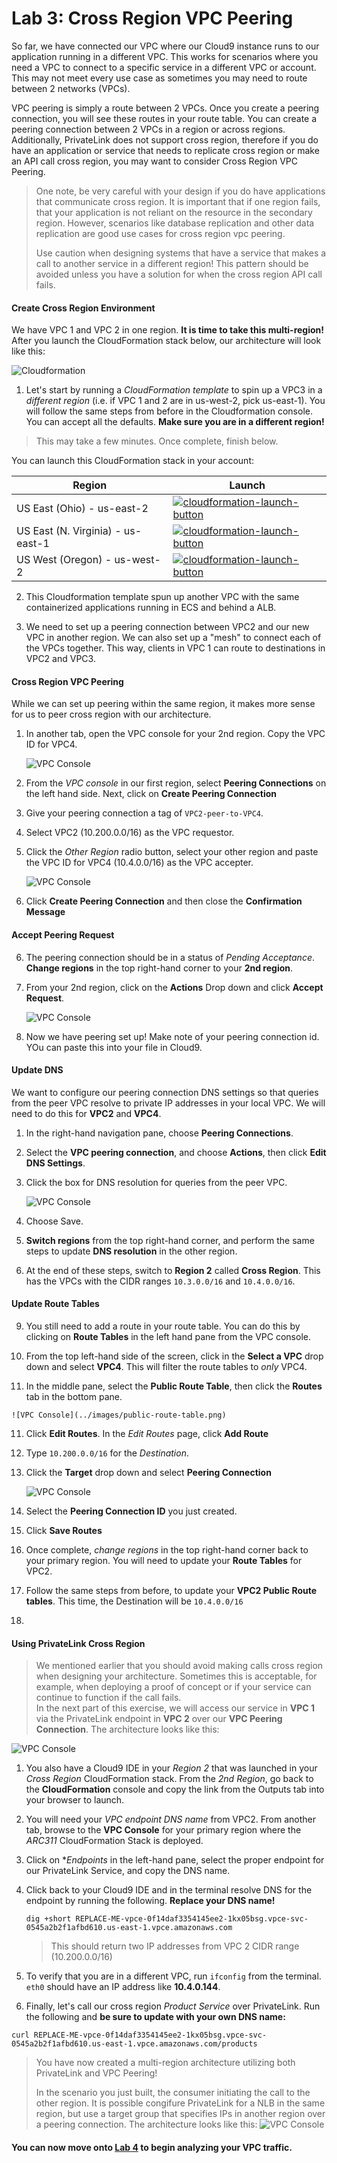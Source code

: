 # Lab 3:  Cross Region VPC Peering

So far, we have connected our VPC where our Cloud9 instance runs to our application running in a different VPC.  This works for scenarios where you need a VPC to connect to a specific service in a different VPC or account. This may not meet every use case as sometimes you may need to route between 2 networks (VPCs).  

VPC peering is simply a route between 2 VPCs.  Once you create a peering connection, you will see these routes in your route table.  You can create a peering connection between 2 VPCs in a region or across regions.  Additionally, PrivateLink does not support cross region, therefore if you do have an application or service that needs to replicate cross region or make an API call cross region, you may want to consider Cross Region VPC Peering.  

> One note, be very careful with your design if you do have applications that communicate cross region.  It is important that if one region fails, that your application is not reliant on the resource in the secondary region.  However, scenarios like database replication and other data replication are good use cases for cross region vpc peering.
> 
> Use caution when designing systems that have a service that makes a call to another service in a different region!  This pattern should be avoided unless you have a solution for when the cross region API call fails.

#### Create Cross Region Environment

We have VPC 1 and VPC 2 in one region.  **It is time to take this multi-region!**  After you launch the CloudFormation stack below, our architecture will look like this:

![Cloudformation](../images/crossregion-cloudformation.png)

1. Let's start by running a *CloudFormation template* to spin up a VPC3 in a *different region* (i.e. if VPC 1 and 2 are in us-west-2, pick us-east-1).  You will follow the same steps from before in the Cloudformation console.  You can accept all the defaults.  **Make sure you are in a different region!**

> This may take a few minutes.  Once complete, finish below.

You can launch this CloudFormation stack in your account:

Region| Launch
------|-----
| US East (Ohio) - us-east-2 | [![cloudformation-launch-button](../images/cloudformation-launch-stack.png)](https://console.aws.amazon.com/cloudformation/home?region=us-east-2#/stacks/new?stackName=CrossRegion&templateURL=https://s3.amazonaws.com/arc311-crossregion/master.yaml) |
| US East (N. Virginia) - us-east-1 | [![cloudformation-launch-button](../images/cloudformation-launch-stack.png)](https://console.aws.amazon.com/cloudformation/home?region=us-east-1#/stacks/new?stackName=CrossRegion&templateURL=https://s3.amazonaws.com/arc311-crossregion/master.yaml) |
| US West (Oregon) - us-west-2 | [![cloudformation-launch-button](../images/cloudformation-launch-stack.png)](https://console.aws.amazon.com/cloudformation/home?region=us-west-2#/stacks/new?stackName=CrossRegion&templateURL=https://s3.amazonaws.com/arc311-crossregion/master.yaml) |

2.  This Cloudformation template spun up another VPC with the same containerized applications running in ECS and behind a ALB.  

3.  We need to set up a peering connection between VPC2 and our new VPC in another region.  We can also set up a "mesh" to connect each of the VPCs together.  This way, clients in VPC 1 can route to destinations in VPC2 and VPC3.



####  Cross Region VPC Peering

While we can set up peering within the same region, it makes more sense for us to peer cross region with our architecture.

1.  In another tab, open the VPC console for your 2nd region.  Copy the VPC ID for VPC4.

	![VPC Console](../images/vpc-crossregion-console.png)

2. From the *VPC console* in our first region, select **Peering Connections** on the left hand side. Next, click on **Create Peering Connection**

2.  Give your peering connection a tag of `VPC2-peer-to-VPC4`.

3.  Select VPC2 (10.200.0.0/16) as the VPC requestor.  

4. Click the *Other Region* radio button, select your other region and paste the VPC ID for VPC4 (10.4.0.0/16) as the VPC accepter.

	 ![VPC Console](../images/create-peering-connection.png)
	 
5.   Click **Create Peering Connection** and then close the **Confirmation Message**

#### Accept Peering Request

6.  The peering connection should be in a status of *Pending Acceptance*.  **Change regions** in the top right-hand corner to your **2nd region**.

7. From your 2nd region, click on the **Actions** Drop down and click **Accept Request**.

	![VPC Console](../images/accept-request.png)

8. Now we have peering set up!  Make note of your peering connection id.  YOu can paste this into your file in Cloud9.

#### Update DNS 
We want to configure our peering connection DNS settings so that queries from the peer VPC resolve to private IP addresses in your local VPC.  We will need to do this for **VPC2** and **VPC4**.

1. In the right-hand navigation pane, choose **Peering Connections**.

2.  Select the **VPC peering connection**, and choose **Actions**, then click **Edit DNS Settings**.

3.  Click the box for DNS resolution for queries from the peer VPC.

	![VPC Console](../images/dns-resolution.png)

4. Choose Save.

5.  **Switch regions** from the top right-hand corner, and perform the same steps to update **DNS resolution** in the other region.
6. At the end of these steps, switch to **Region 2** called **Cross Region**.  This has the VPCs with the CIDR ranges `10.3.0.0/16` and `10.4.0.0/16`.

#### Update Route Tables
9. You still need to add a route in your route table.  You can do this by clicking on **Route Tables** in the left hand pane from the VPC console. 

9. From the top left-hand side of the screen, click in the **Select a VPC** drop down and select **VPC4**.  This will filter the route tables to *only* VPC4.

10.  In the middle pane, select the **Public Route Table**, then click the **Routes** tab in the bottom pane.

	![VPC Console](../images/public-route-table.png)

11. Click **Edit Routes**.  In the *Edit Routes* page, click **Add Route**
12. Type `10.200.0.0/16` for the *Destination*.
13. Click the **Target** drop down and select **Peering Connection**

	![VPC Console](../images/edit-routes.png)
	
14. Select the **Peering Connection ID** you just created.
15. Click **Save Routes**
17. Once complete, *change regions* in the top right-hand corner back to your primary region.  You will need to update your **Route Tables** for VPC2.
18. Follow the same steps from before, to update your **VPC2 Public Route tables**.  This time, the Destination will be `10.4.0.0/16`

20. 


#### Using PrivateLink Cross Region

> We mentioned earlier that you should avoid making calls cross region when designing your architecture.  Sometimes this is acceptable, for example, when deploying a proof of concept or if your service can continue to function if the call fails.  
> In the next part of this exercise, we will access our service in **VPC 1** via the PrivateLink endpoint in **VPC 2** over our **VPC Peering Connection**.  The architecture looks like this:

![VPC Console](../images/crossregionpeer.png)


1.  You also have a Cloud9 IDE in your *Region 2* that was launched in your *Cross Region* CloudFormation stack.  From the *2nd Region*, go back to the **CloudFormation** console and copy the link from the Outputs tab into your browser to launch.
2. You will need your *VPC endpoint DNS name* from VPC2.  From another tab, browse to the **VPC Console** for your primary region where the *ARC311* CloudFormation Stack is deployed.
3. Click on **Endpoints* in the left-hand pane, select the proper endpoint for our PrivateLink Service, and copy the DNS name.
4. Click back to your Cloud9 IDE and in the terminal resolve DNS for the endpoint by running the following. **Replace your DNS name!**

	`dig +short REPLACE-ME-vpce-0f14daf3354145ee2-1kx05bsg.vpce-svc-0545a2b2f1afbd610.us-east-1.vpce.amazonaws.com`
	
	> This should return two IP addresses from VPC 2 CIDR range (10.200.0.0/16)

5. To verify that you are in a different VPC, run `ifconfig` from the terminal.  `eth0` should have an IP address like **10.4.0.144**.
6. Finally, let's call our cross region *Product Service* over PrivateLink.  Run the following and **be sure to update with your own DNS name:**


`
curl REPLACE-ME-vpce-0f14daf3354145ee2-1kx05bsg.vpce-svc-0545a2b2f1afbd610.us-east-1.vpce.amazonaws.com/products
`
> You have now created a multi-region architecture utilizing both PrivateLink and VPC Peering!
> 
> In the scenario you just built, the consumer initiating the call to the other region.  It is possible congifure PrivateLink for a NLB in the same region, but use a target group that specifies IPs in another region over a peering connection.  The architecture looks like this:
> ![VPC Console](../images/crossregionpeer-plink-diagram.png)


#### You can now move onto [Lab 4](https://github.com/vaderlia/arc311/tree/master/Lab4) to begin analyzing your VPC traffic.


